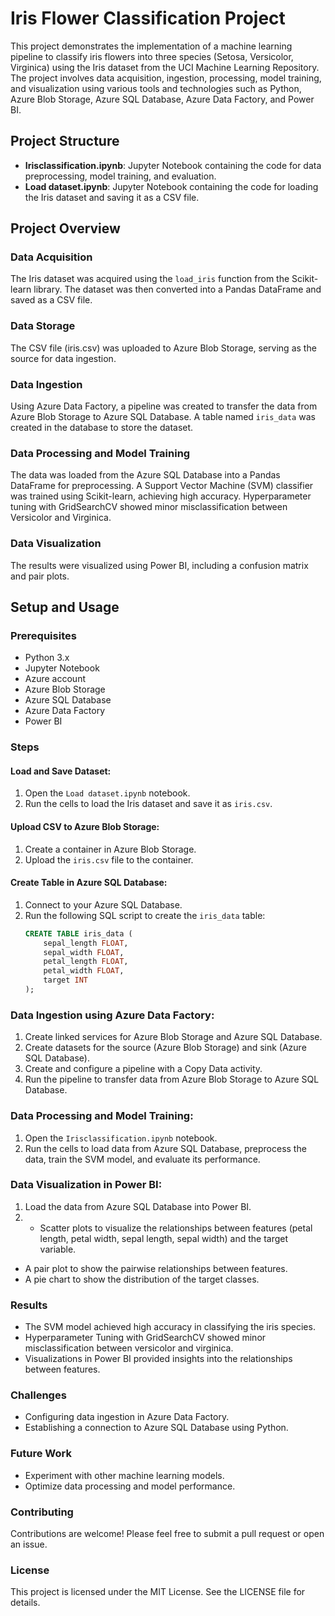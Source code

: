 # Iris Flower Classification Project

This project demonstrates the implementation of a machine learning pipeline to classify iris flowers into three species (Setosa, Versicolor, Virginica) using the Iris dataset from the UCI Machine Learning Repository. The project involves data acquisition, ingestion, processing, model training, and visualization using various tools and technologies such as Python, Azure Blob Storage, Azure SQL Database, Azure Data Factory, and Power BI.

## Project Structure

- **Irisclassification.ipynb**: Jupyter Notebook containing the code for data preprocessing, model training, and evaluation.
- **Load dataset.ipynb**: Jupyter Notebook containing the code for loading the Iris dataset and saving it as a CSV file.

## Project Overview

### Data Acquisition
The Iris dataset was acquired using the `load_iris` function from the Scikit-learn library. The dataset was then converted into a Pandas DataFrame and saved as a CSV file.

### Data Storage
The CSV file (iris.csv) was uploaded to Azure Blob Storage, serving as the source for data ingestion.

### Data Ingestion
Using Azure Data Factory, a pipeline was created to transfer the data from Azure Blob Storage to Azure SQL Database. A table named `iris_data` was created in the database to store the dataset.

### Data Processing and Model Training
The data was loaded from the Azure SQL Database into a Pandas DataFrame for preprocessing. A Support Vector Machine (SVM) classifier was trained using Scikit-learn, achieving high accuracy. Hyperparameter tuning with GridSearchCV showed minor misclassification between Versicolor and Virginica.

### Data Visualization
The results were visualized using Power BI, including a confusion matrix and pair plots.

## Setup and Usage

### Prerequisites
- Python 3.x
- Jupyter Notebook
- Azure account
- Azure Blob Storage
- Azure SQL Database
- Azure Data Factory
- Power BI

### Steps

#### Load and Save Dataset:

1. Open the `Load dataset.ipynb` notebook.
2. Run the cells to load the Iris dataset and save it as `iris.csv`.

#### Upload CSV to Azure Blob Storage:

1. Create a container in Azure Blob Storage.
2. Upload the `iris.csv` file to the container.

#### Create Table in Azure SQL Database:

1. Connect to your Azure SQL Database.
2. Run the following SQL script to create the `iris_data` table:
   ```sql
   CREATE TABLE iris_data (
       sepal_length FLOAT,
       sepal_width FLOAT,
       petal_length FLOAT,
       petal_width FLOAT,
       target INT
   );
### Data Ingestion using Azure Data Factory:
1. Create linked services for Azure Blob Storage and Azure SQL Database.
2. Create datasets for the source (Azure Blob Storage) and sink (Azure SQL Database).
3. Create and configure a pipeline with a Copy Data activity.
4. Run the pipeline to transfer data from Azure Blob Storage to Azure SQL Database.

### Data Processing and Model Training:
1. Open the `Irisclassification.ipynb` notebook.
2. Run the cells to load data from Azure SQL Database, preprocess the data, train the SVM model, and evaluate its performance.

### Data Visualization in Power BI:
1. Load the data from Azure SQL Database into Power BI.
2. - Scatter plots to visualize the relationships between features (petal length, petal width, sepal length, sepal width) and the target variable.
- A pair plot to show the pairwise relationships between features.
- A pie chart to show the distribution of the target classes.

### Results
- The SVM model achieved high accuracy in classifying the iris species.
- Hyperparameter Tuning with GridSearchCV showed minor misclassification between versicolor and virginica.
- Visualizations in Power BI provided insights into the relationships between features.

### Challenges
- Configuring data ingestion in Azure Data Factory.
- Establishing a connection to Azure SQL Database using Python.

### Future Work
- Experiment with other machine learning models.
- Optimize data processing and model performance.

### Contributing
Contributions are welcome! Please feel free to submit a pull request or open an issue.

### License
This project is licensed under the MIT License. See the LICENSE file for details.
